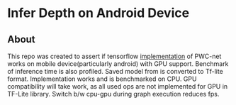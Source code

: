 # Infer Depth on Android Device
## About
This repo was created to assert if tensorflow [implementation](https://github.com/akshitj1/PWC_net_tf) of PWC-net works on mobile device(particularly android) with GPU support. Benchmark of inference time is also profiled. Saved model from is converted to Tf-lite format. Implementation works and is benchmarked on CPU. GPU compatibility will take work, as all used ops are not implemented for GPU in TF-Lite library. Switch b/w cpu-gpu during graph execution reduces fps.